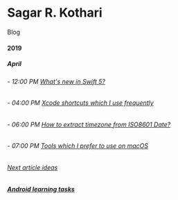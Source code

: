 # Sagar R. Kothari

Blog

#### 2019

##### April

###### - 12:00 PM [What's new in Swift 5?](2019_04_10_12PM_Swift5.md)

###### - 04:00 PM [Xcode shortcuts which I use frequently](2019_04_10_4PM_XcodeShortCuts.md)

###### - 06:00 PM [How to extract timezone from ISO8601 Date?](2019_04_10_6PM_TimezoneFromISO8601Date.md)

###### - 07:00 PM [Tools which I prefer to use on macOS](2019_04_10_7PM_Useful_tools.md)

###### [Next article ideas](nextArticles.md)

##### [Android learning tasks](androidStudyPlan.md)
